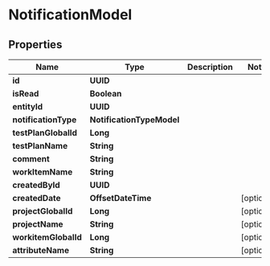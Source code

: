 

# NotificationModel


## Properties

| Name | Type | Description | Notes |
|------------ | ------------- | ------------- | -------------|
|**id** | **UUID** |  |  |
|**isRead** | **Boolean** |  |  |
|**entityId** | **UUID** |  |  |
|**notificationType** | **NotificationTypeModel** |  |  |
|**testPlanGlobalId** | **Long** |  |  |
|**testPlanName** | **String** |  |  |
|**comment** | **String** |  |  |
|**workItemName** | **String** |  |  |
|**createdById** | **UUID** |  |  |
|**createdDate** | **OffsetDateTime** |  |  [optional] |
|**projectGlobalId** | **Long** |  |  [optional] |
|**projectName** | **String** |  |  [optional] |
|**workitemGlobalId** | **Long** |  |  [optional] |
|**attributeName** | **String** |  |  [optional] |



